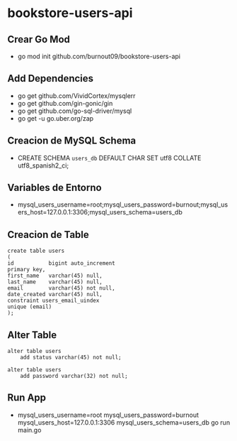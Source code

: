 # bookstore-users-api

## Crear Go Mod
- go mod init github.com/burnout09/bookstore-users-api

## Add Dependencies
- go get github.com/VividCortex/mysqlerr
- go get github.com/gin-gonic/gin
- go get github.com/go-sql-driver/mysql
- go get -u go.uber.org/zap

## Creacion de MySQL Schema
- CREATE SCHEMA `users_db` DEFAULT CHAR SET utf8 COLLATE utf8_spanish2_ci;

## Variables de Entorno
- mysql_users_username=root;mysql_users_password=burnout;mysql_users_host=127.0.0.1:3306;mysql_users_schema=users_db

## Creacion de Table

````
create table users
(
id           bigint auto_increment
primary key,
first_name   varchar(45) null,
last_name    varchar(45) null,
email        varchar(45) not null,
date_created varchar(45) null,
constraint users_email_uindex
unique (email)
);
````

## Alter Table

````
alter table users
	add status varchar(45) not null;

alter table users
	add password varchar(32) not null;
````

## Run App
-  mysql_users_username=root mysql_users_password=burnout mysql_users_host=127.0.0.1:3306 mysql_users_schema=users_db go run main.go